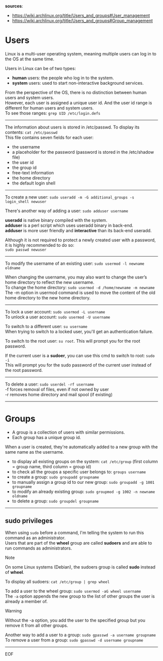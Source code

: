 **sources**: 
- https://wiki.archlinux.org/title/Users_and_groups#User_management  
- https://wiki.archlinux.org/title/Users_and_groups#Group_management  

# Users

Linux is a multi-user operating system, meaning multiple users can log in to the OS at the same time.  

Users in Linux can be of two types: 
- **human** users: the people who log in to the system.  
- **system** users: used to start non-interactive background services.

From the perspective of the OS, there is no distinction between human users and system users.  
However, each user is assigned a unique user id. And the user id range is different for human users and system users.  
To see those ranges: `grep UID /etc/login.defs`  

---

The information about users is stored in /etc/passwd. To display its contents: `cat /etc/passwd`  
This file contains seven fields for each user: 
- the username
- a placeholder for the password (password is stored in the /etc/shadow file)
- the user id
- the group id
- free-text information
- the home directory
- the default login shell

---

To create a new user: `sudo useradd -m -G additional_groups -s login_shell newuser`  

There's another way of adding a user: `sudo adduser username`  

**useradd** is native binary compiled with the system.  
**adduser** is a perl script which uses useradd binary in back-end.  
**adduser** is more user friendly and **interactive** than its back-end useradd.  

Although it is not required to protect a newly created user with a password, it is highly recommended to do so:  
`sudo passwd newuser`  

---

To modify the username of an existing user: `sudo usermod -l newname oldname`  

When changing the username, you may also want to change the user’s home directory to reflect the new username.  
To change the home directory: `sudo usermod -d /home/newname -m newname `  
The -m option in usermod command is used to move the content of the old home directory to the new home directory.  

--- 

To lock a user account: `sudo usermod -L username`  
To unlock a user account: `sudo usermod -U username`  

To switch to a different user: `su username`  
When trying to switch to a locked user, you'll get an authentication failure.  

To switch to the root user: `su root`. This will prompt you for the root password.  

If the current user is a **sudoer**, you can use this cmd to switch to root: `sudo -i`  
This will prompt you for the sudo password of the current user instead of the root password.  

---

To delete a user: `sudo userdel -rf username`  
-f forces removal of files, even if not owned by user  
-r removes home directory and mail spool (if existing)

---

# Groups

- A group is a collection of users with similar permissions.
- Each group has a unique group id.  

When a user is created, they're automatically added to a new group with the same name as the username.  

- to display all existing groups on the system: `cat /etc/group` (first column = group name, third column = group id)
- to check all the groups a specific user belongs to: `groups username`
- to create a group: `sudo groupadd groupname`
- to manually assign a group id to our new group: `sudo groupadd -g 1001 groupname` 
- to modify an already existing group: `sudo groupmod -g 1002 -n newname oldname`
- to delete a group: `sudo groupdel groupname`

---

## sudo privileges

When using `sudo` before a command, I'm telling the system to run this command as an administrator.  
Users that are part of the **wheel** group are called **sudoers** and are able to run commands as administrators.  

>[!note]
>On some Linux systems (Debian), the sudoers group is called **sudo** instead of **wheel**.  

To display all sudoers: `cat /etc/group | grep wheel`  

To add a user to the wheel group: `sudo usermod -aG wheel username`  
The `-a` option appends the new group to the list of other groups the user is already a member of.  

>[!warning]
>Without the -a option, you add the user to the specified group but you remove it from all other groups.

Another way to add a user to a group: `sudo gpasswd -a username groupname`  
To remove a user from a group: `sudo gpasswd -d username groupname`

---
EOF
